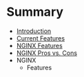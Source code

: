 # Summary

* [Introduction](README.md)
* [Current Features](chapters/current-features.md)
* [NGINX Features](chapters/nginx-features.md)
* [NGINX Pros vs. Cons](chapters/nginx-pros_vs_cons.md)
* NGINX
   * Features

